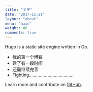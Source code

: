 ```yaml
---
title: "关于"
date: "2017-11-21"
layout: "about"
menu: "main"
weight: 40
comments: true
---
```


Hugo is a static site engine written in Go.


* 我的第一个博客
* 建了有一段时间
* 还需继续完善
* Fighting………………………………

Learn more and contribute on [GitHub](https://github.com/gohugoio).

